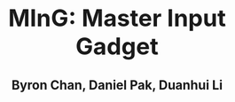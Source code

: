   
<body>
  <div style="text-align: center;">
    <h1 style="font-size:300%;"><center>MInG: Master Input Gadget</center></h1>
    <h1 style="font-size:160%;"><center>Byron Chan, Daniel Pak, Duanhui Li<center></h1>
  <div>
</body>
